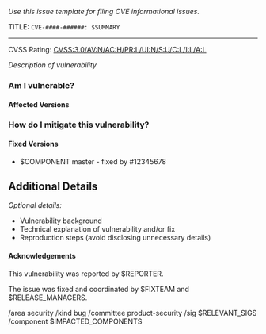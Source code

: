 _Use this issue template for filing CVE informational issues._

TITLE: `CVE-####-######: $SUMMARY`

---

<!-- Copy URL after # as the link text -->
CVSS Rating: [CVSS:3.0/AV:N/AC:H/PR:L/UI:N/S:U/C:L/I:L/A:L](https://www.first.org/cvss/calculator/3.0#CVSS:3.0/AV:N/AC:H/PR:L/UI:N/S:U/C:L/I:L/A:L)

_Description of vulnerability_

<!-- Copy these sections from the announcement email -->

### Am I vulnerable?
#### Affected Versions
### How do I mitigate this vulnerability?
#### Fixed Versions
<!-- Add links to PRs & master branch -->
- $COMPONENT master - fixed by #12345678

## Additional Details

_Optional details:_
- Vulnerability background
- Technical explanation of vulnerability and/or fix
- Reproduction steps (avoid disclosing unnecessary details)

#### Acknowledgements

This vulnerability was reported by $REPORTER.

The issue was fixed and coordinated by $FIXTEAM and $RELEASE_MANAGERS.

<!-- labels -->
/area security
/kind bug
/committee product-security
/sig $RELEVANT_SIGS
/component $IMPACTED_COMPONENTS

